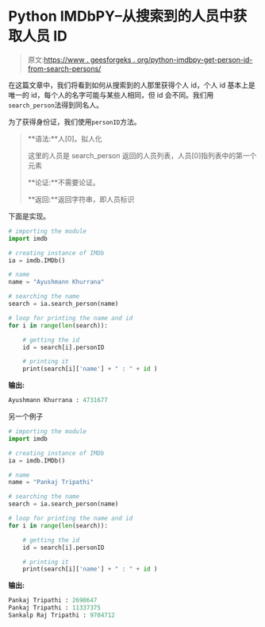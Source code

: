 # Python IMDbPY–从搜索到的人员中获取人员 ID

> 原文:[https://www . geesforgeks . org/python-imdbpy-get-person-id-from-search-persons/](https://www.geeksforgeeks.org/python-imdbpy-getting-person-id-from-searched-persons/)

在这篇文章中，我们将看到如何从搜索到的人那里获得个人 id，个人 id 基本上是唯一的 id，每个人的名字可能与某些人相同，但 id 会不同。我们用`search_person`法得到同名人。

为了获得身份证，我们使用`personID`方法。

> **语法:**人[0]。拟人化
> 
> 这里的人员是 search_person 返回的人员列表，人员[0]指列表中的第一个元素
> 
> **论证:**不需要论证。
> 
> **返回:**返回字符串，即人员标识

下面是实现。

```py
# importing the module
import imdb

# creating instance of IMDb
ia = imdb.IMDb()

# name 
name = "Ayushmann Khurrana"

# searching the name 
search = ia.search_person(name)

# loop for printing the name and id
for i in range(len(search)):

    # getting the id
    id = search[i].personID

    # printing it
    print(search[i]['name'] + " : " + id )
```

**输出:**

```py
Ayushmann Khurrana : 4731677
```

另一个例子

```py
# importing the module
import imdb

# creating instance of IMDb
ia = imdb.IMDb()

# name 
name = "Pankaj Tripathi"

# searching the name 
search = ia.search_person(name)

# loop for printing the name and id
for i in range(len(search)):

    # getting the id
    id = search[i].personID

    # printing it
    print(search[i]['name'] + " : " + id )
```

**输出:**

```py
Pankaj Tripathi : 2690647
Pankaj Tripathi : 11337375
Sankalp Raj Tripathi : 9704712

```
